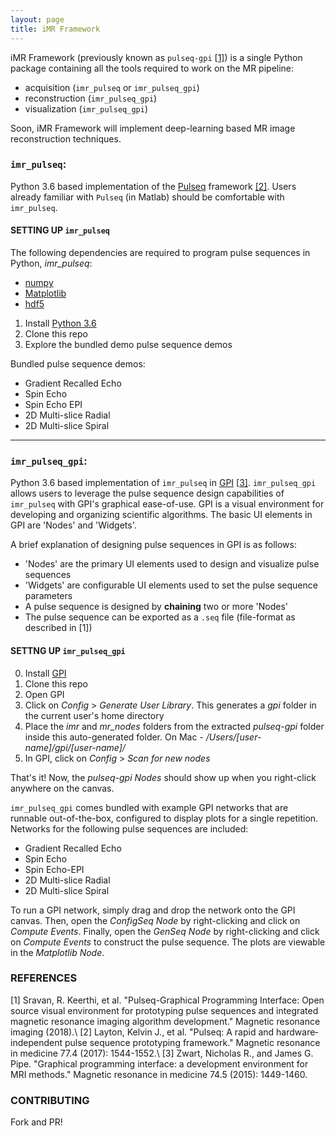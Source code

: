 ```yaml
---
layout: page
title: iMR Framework
---
```


iMR Framework (previously known as `pulseq-gpi` \[[1\]](#references)) is a single Python package containing all the tools required to work on the MR pipeline:
- acquisition (`imr_pulseq` or `imr_pulseq_gpi`)
- reconstruction (`imr_pulseq_gpi`)
- visualization (`imr_pulseq_gpi`)

Soon, iMR Framework will implement deep-learning based MR image reconstruction techniques.

### `imr_pulseq`:
Python 3.6 based implementation of the [Pulseq](http://pulseq.github.io) framework [\[2\]](#references). Users already familiar with `Pulseq` (in Matlab) should be comfortable with `imr_pulseq`.

#### SETTING UP `imr_pulseq`
The following dependencies are required to program pulse sequences in Python, *imr_pulseq*:
- [numpy](http://www.numpy.org/)
- [Matplotlib](https://matplotlib.org/)
- [hdf5](http://www.h5py.org/)

1. Install [Python 3.6](https://www.python.org/downloads/)
2. Clone this repo
3. Explore the bundled demo pulse sequence demos

Bundled pulse sequence demos:
- Gradient Recalled Echo
- Spin Echo
- Spin Echo EPI
- 2D Multi-slice Radial
- 2D Multi-slice Spiral

---
### `imr_pulseq_gpi`:
Python 3.6 based implementation of `imr_pulseq` in [GPI](http://gpilab.com) \[[3\]](#references). `imr_pulseq_gpi` allows users to leverage the pulse sequence design capabilities of `imr_pulseq` with GPI's graphical ease-of-use. GPI is a visual environment for developing and organizing scientific algorithms. The basic UI elements in GPI are 'Nodes' and 'Widgets'.

A brief explanation of designing pulse sequences in GPI is as follows:
- 'Nodes' are the primary UI elements used to design and visualize pulse sequences
- 'Widgets' are configurable UI elements used to set the pulse sequence parameters
- A pulse sequence is designed by **chaining** two or more 'Nodes'
- The pulse sequence can be exported as a `.seq` file (file-format as described in [1])

#### SETTNG UP `imr_pulseq_gpi`
0. Install [GPI](http://gpilab.com/)
1. Clone this repo
2. Open GPI
3. Click on *Config* > *Generate User Library*. This generates a *gpi* folder in the current user's home directory
4. Place the *imr* and *mr_nodes* folders from the extracted *pulseq-gpi* folder inside this auto-generated folder. On Mac - */Users/[user-name]/gpi/[user-name]/*
5. In GPI, click on *Config* > *Scan for new nodes*

That's it! Now, the *pulseq-gpi Nodes* should show up when you right-click anywhere on the canvas.

`imr_pulseq_gpi` comes bundled with example GPI networks that are runnable out-of-the-box, configured to display plots for a single repetition. Networks for the following pulse sequences are included:
- Gradient Recalled Echo
- Spin Echo
- Spin Echo-EPI
- 2D Multi-slice Radial
- 2D Multi-slice Spiral

To run a GPI network, simply drag and drop the network onto the GPI canvas. Then, open the *ConfigSeq Node* by right-clicking and click on *Compute Events*. Finally, open the *GenSeq Node* by right-clicking and click on *Compute Events* to construct the pulse sequence. The plots are viewable in the *Matplotlib Node*.

### REFERENCES
[1] Sravan, R. Keerthi, et al. "Pulseq-Graphical Programming Interface: Open source visual environment for prototyping pulse sequences and integrated magnetic resonance imaging algorithm development." Magnetic resonance imaging (2018).\\
[2] Layton, Kelvin J., et al. "Pulseq: A rapid and hardware‐independent pulse sequence prototyping framework." Magnetic resonance in medicine 77.4 (2017): 1544-1552.\\
[3] Zwart, Nicholas R., and James G. Pipe. "Graphical programming interface: a development environment for MRI methods." Magnetic resonance in medicine 74.5 (2015): 1449-1460.

### CONTRIBUTING
Fork and PR!
